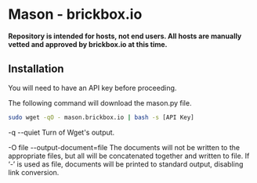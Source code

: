 # Mason - brickbox.io

**Repository is intended for hosts, not end users. All hosts are manually vetted and approved by brickbox.io at this time.**

<!-- Use the mason.py script to connect a new host to the brickbox.io ecosystem. -->

## Installation

You will need to have an API key before proceeding.

The following command will download the mason.py file.

```bash
sudo wget -qO - mason.brickbox.io | bash -s [API Key]
```

-q
--quiet
    Turn of Wget's output.

-O file
--output-document=file
    The documents will not be written to the appropriate files, but all will be concatenated together and written to file.
    If ‘-’ is used as file, documents will be printed to standard output, disabling link conversion.
